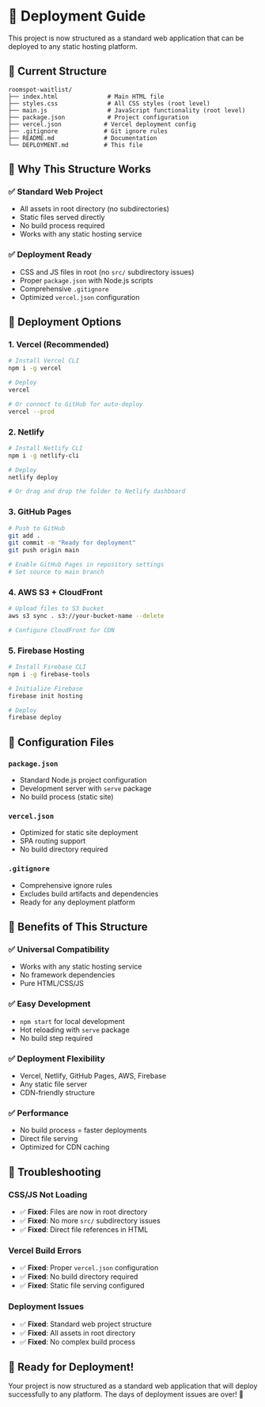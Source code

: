 # 🚀 Deployment Guide

This project is now structured as a standard web application that can be deployed to any static hosting platform.

## 📁 Current Structure

```
roomspot-waitlist/
├── index.html              # Main HTML file
├── styles.css              # All CSS styles (root level)
├── main.js                 # JavaScript functionality (root level)
├── package.json            # Project configuration
├── vercel.json            # Vercel deployment config
├── .gitignore             # Git ignore rules
├── README.md              # Documentation
└── DEPLOYMENT.md          # This file
```

## 🎯 Why This Structure Works

### ✅ **Standard Web Project**
- All assets in root directory (no subdirectories)
- Static files served directly
- No build process required
- Works with any static hosting service

### ✅ **Deployment Ready**
- CSS and JS files in root (no `src/` subdirectory issues)
- Proper `package.json` with Node.js scripts
- Comprehensive `.gitignore`
- Optimized `vercel.json` configuration

## 🚀 Deployment Options

### 1. Vercel (Recommended)
```bash
# Install Vercel CLI
npm i -g vercel

# Deploy
vercel

# Or connect to GitHub for auto-deploy
vercel --prod
```

### 2. Netlify
```bash
# Install Netlify CLI
npm i -g netlify-cli

# Deploy
netlify deploy

# Or drag and drop the folder to Netlify dashboard
```

### 3. GitHub Pages
```bash
# Push to GitHub
git add .
git commit -m "Ready for deployment"
git push origin main

# Enable GitHub Pages in repository settings
# Set source to main branch
```

### 4. AWS S3 + CloudFront
```bash
# Upload files to S3 bucket
aws s3 sync . s3://your-bucket-name --delete

# Configure CloudFront for CDN
```

### 5. Firebase Hosting
```bash
# Install Firebase CLI
npm i -g firebase-tools

# Initialize Firebase
firebase init hosting

# Deploy
firebase deploy
```

## 🔧 Configuration Files

### `package.json`
- Standard Node.js project configuration
- Development server with `serve` package
- No build process (static site)

### `vercel.json`
- Optimized for static site deployment
- SPA routing support
- No build directory required

### `.gitignore`
- Comprehensive ignore rules
- Excludes build artifacts and dependencies
- Ready for any deployment platform

## 🎯 Benefits of This Structure

### ✅ **Universal Compatibility**
- Works with any static hosting service
- No framework dependencies
- Pure HTML/CSS/JS

### ✅ **Easy Development**
- `npm start` for local development
- Hot reloading with `serve` package
- No build step required

### ✅ **Deployment Flexibility**
- Vercel, Netlify, GitHub Pages, AWS, Firebase
- Any static file server
- CDN-friendly structure

### ✅ **Performance**
- No build process = faster deployments
- Direct file serving
- Optimized for CDN caching

## 🚨 Troubleshooting

### CSS/JS Not Loading
- ✅ **Fixed**: Files are now in root directory
- ✅ **Fixed**: No more `src/` subdirectory issues
- ✅ **Fixed**: Direct file references in HTML

### Vercel Build Errors
- ✅ **Fixed**: Proper `vercel.json` configuration
- ✅ **Fixed**: No build directory required
- ✅ **Fixed**: Static file serving configured

### Deployment Issues
- ✅ **Fixed**: Standard web project structure
- ✅ **Fixed**: All assets in root directory
- ✅ **Fixed**: No complex build process

## 🎉 Ready for Deployment!

Your project is now structured as a standard web application that will deploy successfully to any platform. The days of deployment issues are over! 🚀 